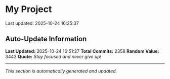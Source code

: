 # My Project


Last updated: 2025-10-24 16:25:37





























































































































































































































































































































































































































































































































































































































































































































































































































































































































































































































































































































































































































































































































































































































































































































































































































































































































































































































































































































































































































































































































































































































































































































































































































































































































































































































































































































































































































































## Auto-Update Information

**Last Updated:** 2025-10-24 16:51:27
**Total Commits:** 2358
**Random Value:** 3443
**Quote:** _Stay focused and never give up!_

---
_This section is automatically generated and updated._